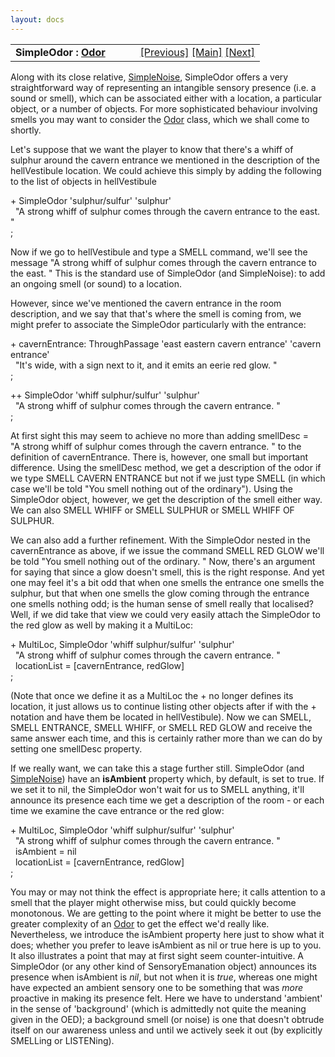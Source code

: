 ```yaml
---
layout: docs
---
```

<table width="100%" data-border="0" data-cellspacing="0"
data-cellpadding="3" data-bgcolor="#C0C0C0">
<colgroup>
<col style="width: 50%" />
<col style="width: 50%" />
</colgroup>
<tbody>
<tr>
<td style="text-align: left;"><strong>SimpleOdor : <a
href="odor.html">Odor</a><br />
</strong></td>
<td style="text-align: right;"><a href="vaporous.html">[Previous]</a> <a
href="generalintroduction.html">[Main]</a> <a
href="simplenoise.html">[Next]</a></td>
</tr>
</tbody>
</table>

  
Along with its close relative, [SimpleNoise](simplenoise.html),
SimpleOdor offers a very straightforward way of representing an
intangible sensory presence (i.e. a sound or smell), which can be
associated either with a location, a particular object, or a number of
objects. For more sophisticated behaviour involving smells you may want
to consider the [Odor](odor.html) class, which we shall come to
shortly.  
  
Let's suppose that we want the player to know that there's a whiff of
sulphur around the cavern entrance we mentioned in the description of
the hellVestibule location. We could achieve this simply by adding the
following to the list of objects in hellVestibule  
  
+ SimpleOdor 'sulphur/sulfur' 'sulphur'  
  "A strong whiff of sulphur comes through the cavern entrance to the east. "    
;  
  
Now if we go to hellVestibule and type a SMELL command, we'll see the
message "A strong whiff of sulphur comes through the cavern entrance to
the east. " This is the standard use of SimpleOdor (and SimpleNoise): to
add an ongoing smell (or sound) to a location.  
  
However, since we've mentioned the cavern entrance in the room
description, and we say that that's where the smell is coming from, we
might prefer to associate the SimpleOdor particularly with the
entrance:  
  
+ cavernEntrance: ThroughPassage 'east eastern cavern entrance' 'cavern entrance'  
  "It's wide, with a sign next to it, and it emits an eerie red glow. "  
;  
  
++ SimpleOdor 'whiff sulphur/sulfur' 'sulphur'  
  "A strong whiff of sulphur comes through the cavern entrance. "  
;  
  
At first sight this may seem to achieve no more than adding smellDesc =
"A strong whiff of sulphur comes through the cavern entrance. " to the
definition of cavernEntrance. There is, however, one small but important
difference. Using the smellDesc method, we get a description of the odor
if we type SMELL CAVERN ENTRANCE but not if we just type SMELL (in which
case we'll be told "You smell nothing out of the ordinary"). Using the
SimpleOdor object, however, we get the description of the smell either
way. We can also SMELL WHIFF or SMELL SULPHUR or SMELL WHIFF OF
SULPHUR.  
  
We can also add a further refinement. With the SimpleOdor nested in the
cavernEntrance as above, if we issue the command SMELL RED GLOW we'll be
told "You smell nothing out of the ordinary. " Now, there's an argument
for saying that since a glow doesn't smell, this is the right response.
And yet one may feel it's a bit odd that when one smells the entrance
one smells the sulphur, but that when one smells the glow coming through
the entrance one smells nothing odd; is the human sense of smell really
that localised? Well, if we did take that view we could very easily
attach the SimpleOdor to the red glow as well by making it a MultiLoc:  
  
+ MultiLoc, SimpleOdor 'whiff sulphur/sulfur' 'sulphur'  
  "A strong whiff of sulphur comes through the cavern entrance. "  
  locationList = \[cavernEntrance, redGlow\]  
;  
  
(Note that once we define it as a MultiLoc the + no longer defines its
location, it just allows us to continue listing other objects after if
with the + notation and have them be located in hellVestibule). Now we
can SMELL, SMELL ENTRANCE, SMELL WHIFF, or SMELL RED GLOW and receive
the same answer each time, and this is certainly rather more than we can
do by setting one smellDesc property.  
  
If we really want, we can take this a stage further still. SimpleOdor
(and [SimpleNoise](simplenoise.html)) have an **isAmbient** property
which, by default, is set to true. If we set it to nil, the SimpleOdor
won't wait for us to SMELL anything, it'll announce its presence each
time we get a description of the room - or each time we examine the cave
entrance or the red glow:  
  
+ MultiLoc, SimpleOdor 'whiff sulphur/sulfur' 'sulphur'  
  "A strong whiff of sulphur comes through the cavern entrance. "  
  isAmbient = nil  
  locationList = \[cavernEntrance, redGlow\]  
;  
  
You may or may not think the effect is appropriate here; it calls
attention to a smell that the player might otherwise miss, but could
quickly become monotonous. We are getting to the point where it might be
better to use the greater complexity of an [Odor](odor.html) to get the
effect we'd really like. Nevertheless, we introduce the isAmbient
property here just to show what it does; whether you prefer to leave
isAmbient as nil or true here is up to you. It also illustrates a point
that may at first sight seem counter-intuitive. A SimpleOdor (or any
other kind of SensoryEmanation object) announces its presence when
isAmbient is *nil*, but not when it is *true*, whereas one might have
expected an ambient sensory one to be something that was *more*
proactive in making its presence felt. Here we have to understand
'ambient' in the sense of 'background' (which is admittedly not quite
the meaning given in the OED); a background smell (or noise) is one that
doesn't obtrude itself on our awareness unless and until we actively
seek it out (by explicitly SMELLing or LISTENing).  
  
  
